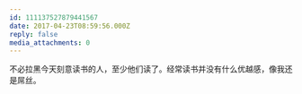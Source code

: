 ```yaml
---
id: 111137527879441567
date: 2017-04-23T08:59:56.000Z
reply: false
media_attachments: 0
---
```


不必拉黑今天刻意读书的人，至少他们读了。经常读书并没有什么优越感，像我还是屌丝。


